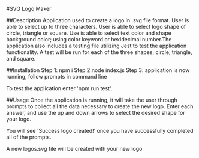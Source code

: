 #SVG Logo Maker

##Description
Application used to create a logo in .svg file format. User is able to select up to three characters. User is able to select logo shape of circle, triangle or square. Use is able to select text color and shape background color; using color keyword or hexidecimal number.The application also includes a testing file utilizing Jest to test the application functionality. A test will be run for each of the three shapes; circle, triangle, and square.

##Installation
Step 1: npm i
Step 2:node index.js
Step 3: application is now running, follow prompts in command line

To test the application enter 'npm run test'.

##Usage
Once the application is running, it will take the user through prompts to collect all the data necessary to create the new logo. Enter each answer, and use the up and down arrows to select the desired shape for your logo.



You will see 'Success logo created!' once you have successfully completed all of the prompts.



A new logos.svg file will be created with your new logo




